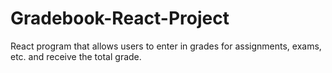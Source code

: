 # Gradebook-React-Project
React program that allows users to enter in grades for assignments, exams, etc. and receive the total grade.
